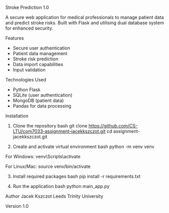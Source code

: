 Stroke Prediction 1.0

A secure web application for medical professionals to manage patient data and predict stroke risks. Built with Flask and utilising dual database system for enhanced security.

Features
- Secure user authentication
- Patient data management
- Stroke risk prediction
- Data import capabilities
- Input validation

Technologies Used
- Python Flask
- SQLite (user authentication)
- MongoDB (patient data)
- Pandas for data processing

Installation

1. Clone the repository
bash
git clone https://github.com/CS-LTU/com7033-assignment-jacekkszczot.git
cd assignment-jacekkszczot.git


2. Create and activate virtual environment
bash
python -m venv venv

For Windows:
venv\Scripts\activate

For Linux/Mac:
source venv/bin/activate


3. Install required packages
bash
pip install -r requirements.txt


4. Run the application
bash
python main_app.py


Author
Jacek Kszczot
Leeds Trinity University

Version
1.0